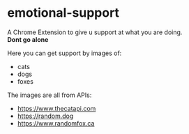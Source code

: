 # emotional-support
A Chrome Extension to give u support at what you are doing.  
**Dont go alone**

Here you can get support by images of:
- cats
- dogs
- foxes

The images are all from APIs:
- https://www.thecatapi.com
- https://random.dog
- https://www.randomfox.ca
